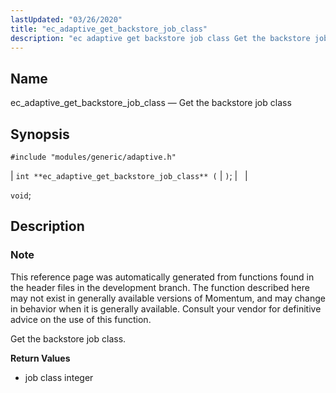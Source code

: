 ```yaml
---
lastUpdated: "03/26/2020"
title: "ec_adaptive_get_backstore_job_class"
description: "ec adaptive get backstore job class Get the backstore job class int ec adaptive get backstore job class void This reference page was automatically generated from functions found in the header files in the development branch The function described here may not exist in generally available versions of Momentum and..."
---
```


<a name="apis.ec_adaptive_get_backstore_job_class"></a> 
## Name

ec_adaptive_get_backstore_job_class — Get the backstore job class

## Synopsis

`#include "modules/generic/adaptive.h"`

| `int **ec_adaptive_get_backstore_job_class** (` | `)`; |   |

`void`;<a name="idp46621632"></a> 
## Description

### Note

This reference page was automatically generated from functions found in the header files in the development branch. The function described here may not exist in generally available versions of Momentum, and may change in behavior when it is generally available. Consult your vendor for definitive advice on the use of this function.

Get the backstore job class.

**<a name="idp46623952"></a> Return Values**

- job class integer